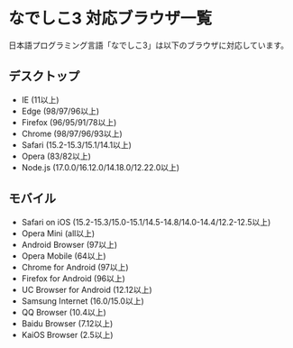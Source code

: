 # なでしこ3 対応ブラウザ一覧

日本語プログラミング言語「なでしこ3」は以下のブラウザに対応しています。

## デスクトップ

- IE (11以上)
- Edge (98/97/96以上)
- Firefox (96/95/91/78以上)
- Chrome (98/97/96/93以上)
- Safari (15.2-15.3/15.1/14.1以上)
- Opera (83/82以上)
- Node.js (17.0.0/16.12.0/14.18.0/12.22.0以上)

## モバイル

- Safari on iOS (15.2-15.3/15.0-15.1/14.5-14.8/14.0-14.4/12.2-12.5以上)
- Opera Mini (all以上)
- Android Browser (97以上)
- Opera Mobile (64以上)
- Chrome for Android (97以上)
- Firefox for Android (96以上)
- UC Browser for Android (12.12以上)
- Samsung Internet (16.0/15.0以上)
- QQ Browser (10.4以上)
- Baidu Browser (7.12以上)
- KaiOS Browser (2.5以上)
